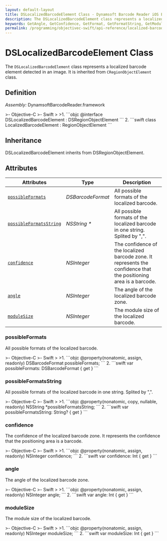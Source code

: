 ```yaml
---
layout: default-layout
title: DSLocalizedBarcodeElement Class - Dynamsoft Barcode Reader iOS Edition
description: The DSLocalizedBarcodeElement class represents a localized barcode element detected in an image. It is inherited from DSRegionObjectElement class.
keywords: GetAngle, GetConfidence, GetFormat, GetFormatString, GetModuleSize, DSLocalizedBarcodeElement, api reference
permalink: /programming/objectivec-swift/api-reference/localized-barcode-element.html
---
```


# DSLocalizedBarcodeElement Class

The `DSLocalizedBarcodeElement` class represents a localized barcode element detected in an image. It is inherited from `CRegionObjectElement` class.

## Definition

*Assembly:* DynamsoftBarcodeReader.framework

<div class="sample-code-prefix"></div>
>- Objective-C
>- Swift
>
>1. 
```objc
@interface DSLocalizedBarcodeElement : DSRegionObjectElement
```
2. 
```swift
class LocalizedBarcodeElement : RegionObjectElement
```

## Inheritance

DSLocalizedBarcodeElement inherits from DSRegionObjectElement.

## Attributes

| Attributes    | Type | Description |
| ------------- | ---- | ----------- |
| [`possibleFormats`](#possibleformats) | *DSBarcodeFormat* |All possible formats of the localized barcode. |
| [`possibleFormatsString`](#possibleformatsstring) | *NSString \** |All possible formats of the localized barcode in one string. Splited by ",". |
| [`confidence`](#confidence) | *NSInteger* | The confidence of the localized barcode zone. It represents the confidence that the positioning area is a barcode. |
| [`angle`](#angle) | *NSInteger* | The angle of the localized barcode zone. |
| [`moduleSize`](#modulesize) | *NSInteger* | The module size of the localized barcode. |

### possibleFormats

All possible formats of the localized barcode.

<div class="sample-code-prefix"></div>
>- Objective-C
>- Swift
>
>1. 
```objc
@property(nonatomic, assign, readonly) DSBarcodeFormat possibleFormats;
```
2. 
```swift
var possibleFormats: DSBarcodeFormat { get }
```

### possibleFormatsString

All possible formats of the localized barcode in one string. Splited by ",".

<div class="sample-code-prefix"></div>
>- Objective-C
>- Swift
>
>1. 
```objc
@property(nonatomic, copy, nullable, readonly) NSString *possibleFormatsString;
```
2. 
```swift
var possibleFormatsString: String? { get }
```

### confidence

The confidence of the localized barcode zone. It represents the confidence that the positioning area is a barcode.

<div class="sample-code-prefix"></div>
>- Objective-C
>- Swift
>
>1. 
```objc
@property(nonatomic, assign, readonly) NSInteger confidence;
```
2. 
```swift
var confidence: Int { get }
```

### angle

The angle of the localized barcode zone.

<div class="sample-code-prefix"></div>
>- Objective-C
>- Swift
>
>1. 
```objc
@property(nonatomic, assign, readonly) NSInteger angle;
```
2. 
```swift
var angle: Int { get }
```

### moduleSize

The module size of the localized barcode.

<div class="sample-code-prefix"></div>
>- Objective-C
>- Swift
>
>1. 
```objc
@property(nonatomic, assign, readonly) NSInteger moduleSize;
```
2. 
```swift
var moduleSize: Int { get }
```
